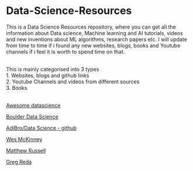 # Data-Science-Resources
This is a Data Science Resources repository, where you can get all the information about Data science, Machine learning and AI tutorials, videos and new inventions about ML algorithms, research papers etc. I will update from time to time if i found any new websites, blogs, books and Youtube channels if i feel it is worth to spend time on that. 

<br>
This is mainly categorised into 3 types <br>
1. Websites, blogs and github links <br>
2. Youtube Channels and videos from different sources <br>
3. Books <br>
<br>

[Awesome datascience](https://github.com/academic/awesome-datascience) <br>

[Boulder Data Science](http://boulderdatascience.github.io/data-science-resources/) <br>

[AdiBro/Data Science - github](https://github.com/AdiBro/Data-Science-Resources) <br>

[Wes McKinney](https://wesmckinney.com/archives.html) <br>

[Matthew Russell](https://miningthesocialweb.com/)<br>

[Greg Reda](http://www.gregreda.com/)


